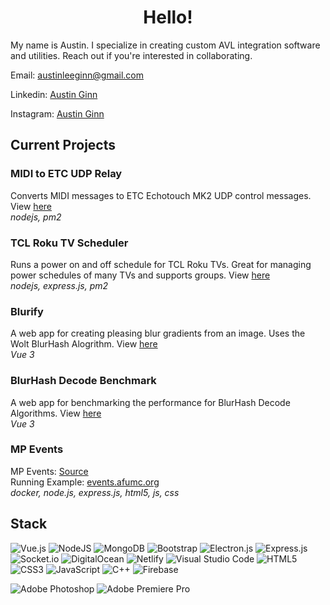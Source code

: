 
<h1 align="center">Hello!</h1>
My name is Austin. I specialize in creating custom AVL integration software and utilities. Reach out if you're interested in collaborating. 

Email: [austinleeginn@gmail.com](mailto:austinleeginn@gmail.com)

Linkedin: [Austin Ginn](https://www.linkedin.com/in/austinleeginn)

Instagram: [Austin Ginn](https://www.instagram.com/austinleeginn)

## Current Projects

### MIDI to ETC UDP Relay
Converts MIDI messages to ETC Echotouch MK2 UDP control messages. View [here](https://github.com/austinginn/midi-etc-relay)
<br>
*nodejs, pm2*

### TCL Roku TV Scheduler
Runs a power on and off schedule for TCL Roku TVs. Great for managing power schedules of many TVs and supports groups.  View [here](https://github.com/austinginn/tcl-roku-scheduler)
<br>
*nodejs, express.js, pm2*


### Blurify
A web app for creating pleasing blur gradients from an image. Uses the Wolt BlurHash Alogrithm. View [here](https://blur-ad979.web.app/)
<br>
*Vue 3*

### BlurHash Decode Benchmark
A web app for benchmarking the performance for BlurHash Decode Algorithms. View [here](https://blur-ad979.web.app/benchmark)
<br>
*Vue 3*



### MP Events
MP Events: [Source](https://github.com/austinginn/mp-events)
<br>
Running Example: [events.afumc.org](https://events.afumc.org)
<br>
*docker, node.js, express.js, html5, js, css*

## Stack
![Vue.js](https://img.shields.io/badge/vuejs-%2335495e.svg?style=for-the-badge&logo=vuedotjs&logoColor=%234FC08D)
![NodeJS](https://img.shields.io/badge/node.js-6DA55F?style=for-the-badge&logo=node.js&logoColor=white)
![MongoDB](https://img.shields.io/badge/MongoDB-%234ea94b.svg?style=for-the-badge&logo=mongodb&logoColor=white)
![Bootstrap](https://img.shields.io/badge/bootstrap-%23563D7C.svg?style=for-the-badge&logo=bootstrap&logoColor=white)
![Electron.js](https://img.shields.io/badge/Electron-191970?style=for-the-badge&logo=Electron&logoColor=white)
![Express.js](https://img.shields.io/badge/express.js-%23404d59.svg?style=for-the-badge&logo=express&logoColor=%2361DAFB)
![Socket.io](https://img.shields.io/badge/Socket.io-black?style=for-the-badge&logo=socket.io&badgeColor=010101)
![DigitalOcean](https://img.shields.io/badge/DigitalOcean-%230167ff.svg?style=for-the-badge&logo=digitalOcean&logoColor=white)
![Netlify](https://img.shields.io/badge/netlify-%23000000.svg?style=for-the-badge&logo=netlify&logoColor=#00C7B7)
![Visual Studio Code](https://img.shields.io/badge/Visual%20Studio%20Code-0078d7.svg?style=for-the-badge&logo=visual-studio-code&logoColor=white)
![HTML5](https://img.shields.io/badge/html5-%23E34F26.svg?style=for-the-badge&logo=html5&logoColor=white)
![CSS3](https://img.shields.io/badge/css3-%231572B6.svg?style=for-the-badge&logo=css3&logoColor=white)
![JavaScript](https://img.shields.io/badge/javascript-%23323330.svg?style=for-the-badge&logo=javascript&logoColor=%23F7DF1E)
![C++](https://img.shields.io/badge/c++-%2300599C.svg?style=for-the-badge&logo=c%2B%2B&logoColor=white)
![Firebase](https://img.shields.io/badge/Firebase-039BE5?style=for-the-badge&logo=Firebase&logoColor=white)












![Adobe Photoshop](https://img.shields.io/badge/adobe%20photoshop-%2331A8FF.svg?style=for-the-badge&logo=adobe%20photoshop&logoColor=white)
![Adobe Premiere Pro](https://img.shields.io/badge/Adobe%20Premiere%20Pro-9999FF.svg?style=for-the-badge&logo=Adobe%20Premiere%20Pro&logoColor=white)





